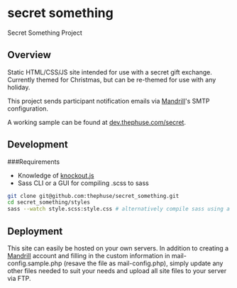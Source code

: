 secret something
======

Secret Something Project

Overview
-------------

Static HTML/CSS/JS site intended for use with a secret gift exchange. Currently themed for Christmas, but can be re-themed for use with any holiday.

This project sends participant notification emails via [Mandrill](http://mandrillapp.com)'s SMTP configuration.

A working sample can be found at [dev.thephuse.com/secret](http://dev.thephuse.com/secret/).

Development
-------------

###Requirements

* Knowledge of [knockout.js](http://knockoutjs.com/)
* Sass CLI or a GUI for compiling .scss to sass

```bash
git clone git@github.com:thephuse/secret_something.git
cd secret_something/styles
sass --watch style.scss:style.css # alternatively compile sass using a GUI
```

Deployment
-------------
This site can easily be hosted on your own servers. In addition to creating a [Mandrill](http://mandrillapp.com) account and filling in the custom information in mail-config.sample.php (resave the file as mail-config.php), simply update any other files needed to suit your needs and upload all site files to your server via FTP.
